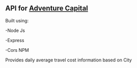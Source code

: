 ## API for [Adventure Capital](https://github.com/mandajoan/adventure-capital)

Built using: 

-Node Js

-Express

-Cors NPM

Provides daily average travel cost information based on City
